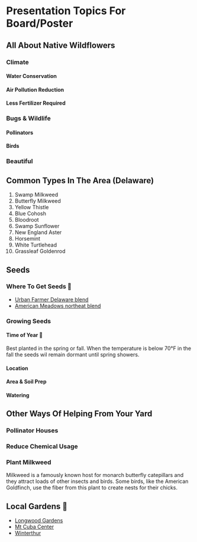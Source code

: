 # Presentation Topics For Board/Poster

## All About Native Wildflowers

### Climate 

#### Water Conservation 

#### Air Pollution Reduction 

#### Less Fertilizer Required 

### Bugs & Wildlife

#### Pollinators

#### Birds

### Beautiful 

## Common Types In The Area (Delaware)
1. Swamp Milkweed 
2. Butterfly Milkweed
3. Yellow Thistle 
4. Blue Cohosh 
5. Bloodroot 
6. Swamp Sunflower
7. New England Aster
8. Horsemint
9. White Turtlehead 
10. Grassleaf Goldenrod

## Seeds

### Where To Get Seeds 📍
  * [Urban Farmer Delaware blend](https://www.ufseeds.com/product/delaware-wildflower-seeds/) 
  * [American Meadows northeat blend](https://www.americanmeadows.com/northeast-pollinator-wildflower-seed-mix)

### Growing Seeds

#### Time of Year 📍
Best planted in the spring or fall. When the temperature is below 70°F in the fall the seeds wil remain dormant until spring showers. 

#### Location 

#### Area & Soil Prep 

#### Watering 

## Other Ways Of Helping From Your Yard

### Pollinator Houses 

### Reduce Chemical Usage 

### Plant Milkweed
Milkweed is a famously known host for monarch butterfly catepillars and they attract loads of other insects and birds. Some birds, like the American Goldfinch, use the fiber from this plant to create nests for their chicks. 

## Local Gardens 📍
* [Longwood Gardens](https://longwoodgardens.org/)
* [Mt Cuba Center](https://mtcubacenter.org/)
* [Winterthur](https://www.winterthur.org/)
